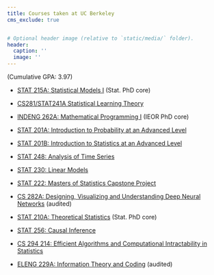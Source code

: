 ```yaml
---
title: Courses taken at UC Berkeley
cms_exclude: true


# Optional header image (relative to `static/media/` folder).
header:
  caption: ''
  image: ''
---
```


(Cumulative GPA: 3.97)


*    [STAT 215A: Statistical Models I](https://classes.berkeley.edu/content/2021-fall-stat-215a-001-lec-001) (Stat. PhD core)     


- [CS281/STAT241A Statistical Learning Theory](https://classes.berkeley.edu/content/2021-fall-compsci-c281a-001-lec-001)  
  
  
* [INDENG 262A: Mathematical Programming I](https://classes.berkeley.edu/content/2021-fall-indeng-262a-001-lec-001) (IEOR PhD core)  


- [STAT 201A: Introduction to Probability at an Advanced Level](http://classes.berkeley.edu/content/2021-fall-stat-201a-001-lec-001)  


* [STAT 201B: Introduction to Statistics at an Advanced Level](https://classes.berkeley.edu/content/2021-fall-stat-201b-001-lec-001)  


- [STAT 248: Analysis of Time Series](https://classes.berkeley.edu/content/2022-spring-stat-248-001-lec-001)  


* [STAT 230: Linear Models](https://classes.berkeley.edu/content/2021-spring-stat-230a-001-lec-001)  


- [STAT 222: Masters of Statistics Capstone Project](https://classes.berkeley.edu/content/2022-spring-stat-222-001-sem-001)  


* [CS 282A: Designing, Visualizing and Understanding Deep Neural Networks](https://classes.berkeley.edu/content/2022-spring-compsci-282a-001-lec-001) (audited)  


- [STAT 210A: Theoretical Statistics](https://classes.berkeley.edu/content/2022-fall-stat-210a-001-lec-001) (Stat. PhD core)  


* [STAT 256: Causal Inference](https://classes.berkeley.edu/content/2022-fall-stat-256-001-lec-001)  


- [CS 294 214: Efficient Algorithms and Computational Intractability in Statistics](https://classes.berkeley.edu/content/2022-fall-compsci-294-214-lec-214)  


* [ELENG 229A: Information Theory and Coding](https://classes.berkeley.edu/content/2022-fall-eleng-229a-001-lec-001) (audited)  